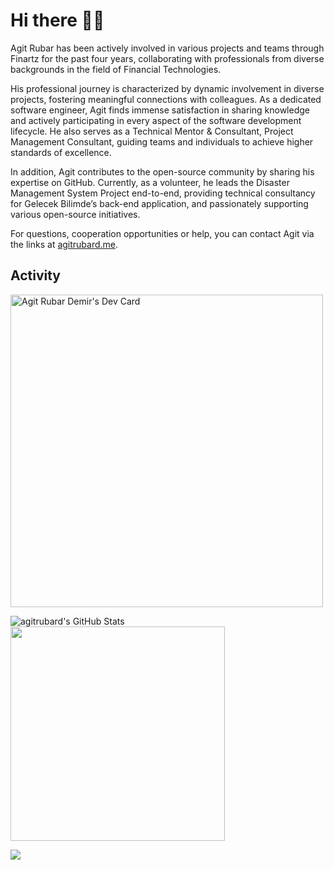 # Hi there 👋🏼 

Agit Rubar has been actively involved in various projects and teams through Finartz for the past four years, collaborating with professionals from diverse backgrounds in the field of Financial Technologies.

His professional journey is characterized by dynamic involvement in diverse projects, fostering meaningful connections with colleagues. As a dedicated software engineer, Agit finds immense satisfaction in sharing knowledge and actively participating in every aspect of the software development lifecycle. He also serves as a Technical Mentor & Consultant, Project Management Consultant, guiding teams and individuals to achieve higher standards of excellence.

In addition, Agit contributes to the open-source community by sharing his expertise on GitHub. Currently, as a volunteer, he leads the Disaster Management System Project end-to-end, providing technical consultancy for Gelecek Bilimde’s back-end application, and passionately supporting various open-source initiatives.

For questions, cooperation opportunities or help, you can contact Agit via the links at <a href="https://buymeacoffee.com/n8fyqpyf6md">agitrubard.me</a>.

## **Activity**

<a href="https://app.daily.dev/agitrubard"><img align="justify" src="https://api.daily.dev/devcards/v2/Qy2bbcmdRYiU4xLUetILb.png?type=wide&r=6mt" width="500" alt="Agit Rubar Demir's Dev Card"/></a>
<p>
<img alt="agitrubard's GitHub Stats" src="https://github-readme-stats-git-masterorgs-github-readme-stats-team.vercel.app/api?username=agitrubard&include_orgs=true&show_icons=true&hide_border=true&title_color=FAC601&icon_color=FAC601&bg_color=193649&text_color=ffffff"/>
<img src="https://github-readme-stats.vercel.app/api/top-langs?username=agitrubard&show_icons=true&locale=en&hide_border=true&layout=compact&title_color=FAC601&icon_color=FAC601&bg_color=193649&text_color=ffffff" width="343"/>  
<p>
<img src="https://github-readme-streak-stats.herokuapp.com?user=agitrubard&theme=cobalt2&hide_border=true&border_radius=6&date_format=j%20M%5B%20Y%5D&card_width=852"/>
